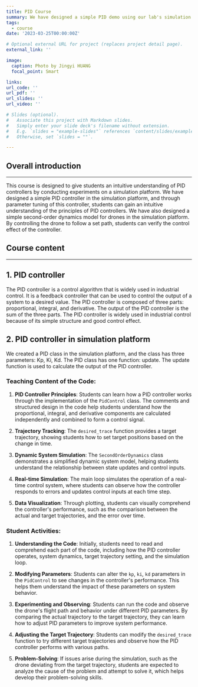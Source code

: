 ```yaml
---
title: PID Course
summary: We have designed a simple PID demo using our lab's simulation platform to assist students in grasping the principles of PID control.
tags:
  - course
date: '2023-03-25T00:00:00Z'

# Optional external URL for project (replaces project detail page).
external_link: ''

image:
  caption: Photo by Jingyi HUANG
  focal_point: Smart

links:
url_code: ''
url_pdf: ''
url_slides: ''
url_video: ''

# Slides (optional).
#   Associate this project with Markdown slides.
#   Simply enter your slide deck's filename without extension.
#   E.g. `slides = "example-slides"` references `content/slides/example-slides.md`.
#   Otherwise, set `slides = ""`.

---
```


## Overall introduction
---
This course is designed to give students an intuitive understanding of PID controllers by conducting experiments on a simulation platform. We have designed a simple PID controller in the simulation platform, and through parameter tuning of this controller, students can gain an intuitive understanding of the principles of PID controllers. We have also designed a simple second-order dynamics model for drones in the simulation platform. By controlling the drone to follow a set path, students can verify the control effect of the controller.

## Course content
---
## 1. PID controller

The PID controller is a control algorithm that is widely used in industrial control. It is a feedback controller that can be used to control the output of a system to a desired value. The PID controller is composed of three parts: proportional, integral, and derivative. The output of the PID controller is the sum of the three parts. The PID controller is widely used in industrial control because of its simple structure and good control effect. 

## 2. PID controller in simulation platform

We created a PID class in the simulation platform, and the class has three parameters: Kp, Ki, Kd. The PID class has one function: update. The update function is used to calculate the output of the PID controller.

### Teaching Content of the Code:

1. **PID Controller Principles**: Students can learn how a PID controller works through the implementation of the `PidControl` class. The comments and structured design in the code help students understand how the proportional, integral, and derivative components are calculated independently and combined to form a control signal.

2. **Trajectory Tracking**: The `desired_trace` function provides a target trajectory, showing students how to set target positions based on the change in time.

3. **Dynamic System Simulation**: The `SecondOrderDynamics` class demonstrates a simplified dynamic system model, helping students understand the relationship between state updates and control inputs.

4. **Real-time Simulation**: The main loop simulates the operation of a real-time control system, where students can observe how the controller responds to errors and updates control inputs at each time step.

5. **Data Visualization**: Through plotting, students can visually comprehend the controller's performance, such as the comparison between the actual and target trajectories, and the error over time.

### Student Activities:

1. **Understanding the Code**: Initially, students need to read and comprehend each part of the code, including how the PID controller operates, system dynamics, target trajectory setting, and the simulation loop.

2. **Modifying Parameters**: Students can alter the `kp`, `ki`, `kd` parameters in the `PidControl` to see changes in the controller's performance. This helps them understand the impact of these parameters on system behavior.

3. **Experimenting and Observing**: Students can run the code and observe the drone's flight path and behavior under different PID parameters. By comparing the actual trajectory to the target trajectory, they can learn how to adjust PID parameters to improve system performance.

4. **Adjusting the Target Trajectory**: Students can modify the `desired_trace` function to try different target trajectories and observe how the PID controller performs with various paths.

5. **Problem-Solving**: If issues arise during the simulation, such as the drone deviating from the target trajectory, students are expected to analyze the cause of the problem and attempt to solve it, which helps develop their problem-solving skills.

